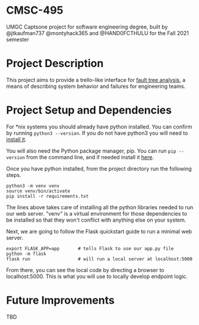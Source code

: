 # CMSC-495

UMGC Captsone project for software engineering degree, built by @jtkaufman737 @montyhack365 and @HAND0FCTHULU for the Fall 2021 semester 

# Project Description 

This project aims to provide a trello-like interface for [fault tree analysis](https://en.wikipedia.org/wiki/Fault_tree_analysis), a means of describing system behavior and failures for engineering teams. 

# Project Setup and Dependencies 

For *nix systems you should already have python installed. You can confirm by running `python3 --version`. If you do not have python3 you will need to [install it](https://www.python.org/downloads/).

You will also need the Python package manager, pip. You can run `pip --version` from the command line, and if needed install it [here](https://pip.pypa.io/en/stable/installation/).

Once you have python installed, from the project directory run the following steps.
```
python3 -m venv venv
source venv/bin/activate
pip install -r requirements.txt
```
The lines above takes care of installing all the python libraries needed to run our web server. "venv" is a virtual environment for those dependencies to be installed so that they won't conflict with anything else on your system. 

Next, we are going to follow the Flask quickstart guide to run a minimal web server.
```
export FLASK_APP=app       # tells Flask to use our app.py file 
python -m flask            
flask run                  # will run a local server at localhost:5000 
```

From there, you can see the local code by directing a browser to localhost:5000. This is what you will use to locally develop endpoint logic. 

# Future Improvements 

TBD 